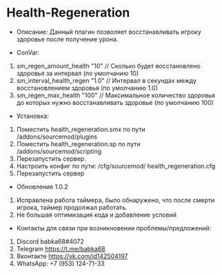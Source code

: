 # Health-Regeneration
- Описание: Данный плагин позволяет восстанавливать игроку здоровье после получение урона.

- ConVar:
1. sm_regen_amount_health 				"10" 			// Сколько будет восстановлено здоровья за интервал (по умолчанию 10)
2. sm_interval_health_regen 			"1.0" 			// Интервал в секундах между восстановлением здоровья (по умолчанию 1.0)
3. sm_regen_max_health 					"100"  			// Максимальное количество здоровья до которых нужно восстанавливать здоровье (по умолчанию 100)

- Установка:

1. Поместить health_regeneration.smx по пути /addons/sourcemod/plugins
2. Поместить health_regeneration.sp по пути /addons/sourcemod/scripting
3. Перезапустить сервер.
4. Настроить конфиг по пути: /cfg/sourcemod/ health_regeneration.cfg
5. Перезапустить сервер

- Обновление 1.0.2
1. Исправлена работа таймера, было обнаружено, что после смерти игрока, таймер продолжал работать.
2. Не большая оптимизация кода и добавление условий

- Контакты для связи при возникновении проблемы/предложений:

1. Discord babka68#4072
2. Telegram https://t.me/babka68
3. Вконтакте https://vk.com/id142504197
4. WhatsApp: +7 (953) 124-71-33
